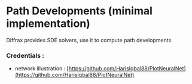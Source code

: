 # Path Developments (minimal implementation)

Diffrax provides SDE solvers, use it to compute path developments.

### Credentials :
- network illustration : [https://github.com/HarisIqbal88/PlotNeuralNet](https://github.com/HarisIqbal88/PlotNeuralNet)


